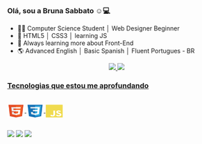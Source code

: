 ### Olá, sou a Bruna Sabbato ☺💻

- 👩‍🎓 Computer Science Student │ Web Designer Beginner
- 🧠 HTML5 │ CSS3 │ learning JS 
- 🤔 Always learning more about Front-End
- 🌎 Advanced English │ Basic Spanish │ Fluent Portugues - BR


<div align="center">
  <a href="https://github.com/BrunaSabbato">
  <img height="140em" src="https://github-readme-stats-sigma-five.vercel.app/api?username=BrunaSabbato&show_icons=true&theme=tokyonight&include_all_commits=true&count_private=true"/>
  <img height="140em" src="https://github-readme-stats-sigma-five.vercel.app/api/top-langs/?username=brunasabbato&layout=compact&langs_count=7&theme=tokyonight"/>  
</div>

  
  ### Tecnologias que estou me aprofundando
<div style="display: inline_block"><br>
  <img align="center" alt="Bruna-HTML" height="30" width="40" src="https://raw.githubusercontent.com/devicons/devicon/master/icons/html5/html5-original.svg">
  <img align="center" alt="Bruna-CSS" height="30" width="40" src="https://raw.githubusercontent.com/devicons/devicon/master/icons/css3/css3-original.svg">
  <img align="center" alt="Bruna-Js" height="30" width="40" src="https://raw.githubusercontent.com/devicons/devicon/master/icons/javascript/javascript-plain.svg"> 
</div>
  
 ##  

<div> 
    <a href="https://www.linkedin.com/in/bruna-sabbato-b8b0b6199/" target="_blank"><img src="https://img.shields.io/badge/-LinkedIn-%230077B5?style=for-the-badge&logo=linkedin&logoColor=white" target="_blank"></a>  
  <a href="https://www.instagram.com/bruh_sabbato/" target="_blank"><img src="https://img.shields.io/badge/-Instagram-%23E4405F?style=for-the-badge&logo=instagram&logoColor=white" target="_blank"></a>
  <a href = "mailto:brunasabbato@gmail.com"><img src="https://img.shields.io/badge/Gmail-D14836?style=for-the-badge&logo=gmail&logoColor=white" target="_blank"></a>
</div>
